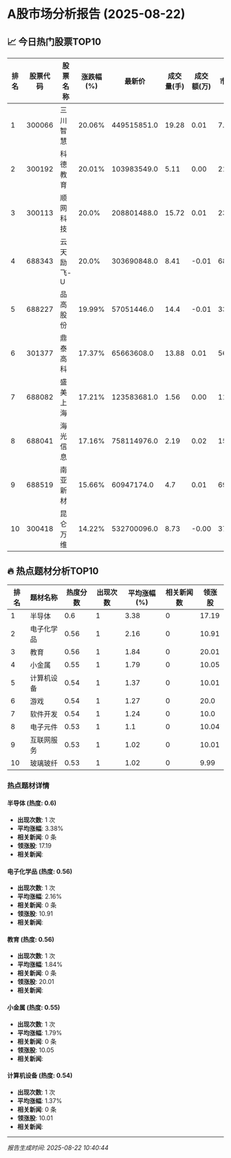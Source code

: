 # A股市场分析报告 (2025-08-22)

## 📈 今日热门股票TOP10

| 排名 | 股票代码 | 股票名称 | 涨跌幅(%) | 最新价 | 成交量(手) | 成交额(万) | 市盈率 | 市值(亿) |
|------|----------|----------|-----------|--------|------------|------------|--------|----------|
| 1 | 300066 | 三川智慧 | 20.06% | 449515851.0 | 19.28 | 0.01 | 7.02 | 0.00 |
| 2 | 300192 | 科德教育 | 20.01% | 103983549.0 | 5.11 | 0.00 | 21.59 | -0.00 |
| 3 | 300113 | 顺网科技 | 20.0% | 208801488.0 | 15.72 | 0.01 | 23.33 | 0.00 |
| 4 | 688343 | 云天励飞-U | 20.0% | 303690848.0 | 8.41 | -0.01 | 68.68 | 0.00 |
| 5 | 688227 | 品高股份 | 19.99% | 57051446.0 | 14.4 | -0.01 | 33.47 | 0.00 |
| 6 | 301377 | 鼎泰高科 | 17.37% | 65663608.0 | 13.88 | 0.01 | 56.99 | 0.00 |
| 7 | 688082 | 盛美上海 | 17.21% | 123583681.0 | 1.56 | 0.00 | 118.57 | 0.00 |
| 8 | 688041 | 海光信息 | 17.16% | 758114976.0 | 2.19 | 0.02 | 159.18 | 0.00 |
| 9 | 688519 | 南亚新材 | 15.66% | 60947174.0 | 4.7 | 0.01 | 69.0 | 0.00 |
| 10 | 300418 | 昆仑万维 | 14.22% | 532700096.0 | 8.73 | -0.00 | 37.47 | -0.00 |

## 🔥 热点题材分析TOP10

| 排名 | 题材名称 | 热度分数 | 出现次数 | 平均涨幅(%) | 相关新闻数 | 领涨股 |
|------|----------|----------|----------|-------------|------------|--------|
| 1 | 半导体 | 0.6 | 1 | 3.38 | 0 | 17.19 |
| 2 | 电子化学品 | 0.56 | 1 | 2.16 | 0 | 10.91 |
| 3 | 教育 | 0.56 | 1 | 1.84 | 0 | 20.01 |
| 4 | 小金属 | 0.55 | 1 | 1.79 | 0 | 10.05 |
| 5 | 计算机设备 | 0.54 | 1 | 1.37 | 0 | 10.01 |
| 6 | 游戏 | 0.54 | 1 | 1.27 | 0 | 20.0 |
| 7 | 软件开发 | 0.54 | 1 | 1.24 | 0 | 10.0 |
| 8 | 电子元件 | 0.53 | 1 | 1.1 | 0 | 10.04 |
| 9 | 互联网服务 | 0.53 | 1 | 1.02 | 0 | 10.01 |
| 10 | 玻璃玻纤 | 0.53 | 1 | 1.02 | 0 | 9.99 |

### 热点题材详情


#### 半导体 (热度: 0.6)
- **出现次数**: 1 次
- **平均涨幅**: 3.38%
- **相关新闻**: 0 条
- **领涨股**: 17.19
- **相关新闻**:

#### 电子化学品 (热度: 0.56)
- **出现次数**: 1 次
- **平均涨幅**: 2.16%
- **相关新闻**: 0 条
- **领涨股**: 10.91
- **相关新闻**:

#### 教育 (热度: 0.56)
- **出现次数**: 1 次
- **平均涨幅**: 1.84%
- **相关新闻**: 0 条
- **领涨股**: 20.01
- **相关新闻**:

#### 小金属 (热度: 0.55)
- **出现次数**: 1 次
- **平均涨幅**: 1.79%
- **相关新闻**: 0 条
- **领涨股**: 10.05
- **相关新闻**:

#### 计算机设备 (热度: 0.54)
- **出现次数**: 1 次
- **平均涨幅**: 1.37%
- **相关新闻**: 0 条
- **领涨股**: 10.01
- **相关新闻**:

---
*报告生成时间: 2025-08-22 10:40:44*
